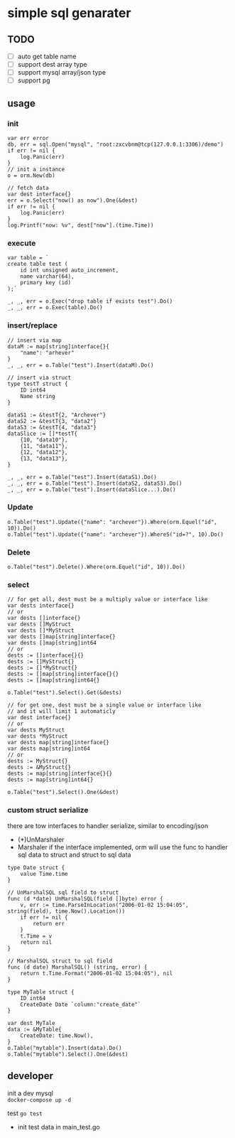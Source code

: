 
# simple sql genarater

## TODO
* [ ] auto get table name
* [ ] support dest array type
* [ ] support mysql array/json type
* [ ] support pg

## usage

### init

```golang
var err error
db, err = sql.Open("mysql", "root:zxcvbnm@tcp(127.0.0.1:3306)/demo")
if err != nil {
    log.Panic(err)
}
// init a instance
o = orm.New(db)

// fetch data
var dest interface{}
err = o.Select("now() as now").One(&dest)
if err != nil {
    log.Panic(err)
}
log.Printf("now: %v", dest["now"].(time.Time))
```

### execute

```golang
var table = ` 
create table test (
	id int unsigned auto_increment,
	name varchar(64),
	primary key (id)
);`

_, _, err = o.Exec("drop table if exists test").Do()
_, _, err = o.Exec(table).Do()
```

### insert/replace

```golang
// insert via map
dataM := map[string]interface{}{
	"name": "arhever"
}
_, _, err = o.Table("test").Insert(dataM).Do()

// insert via struct
type testT struct {
	ID int64
	Name string
}

dataS1 := &testT{2, "Archever"}
dataS2 := &testT{3, "data2"}
dataS3 := &testT{4, "data3"}
dataSlice := []*testT{
	{10, "data10"},
	{11, "data11"},
	{12, "data12"},
	{13, "data13"},
}

_, _, err = o.Table("test").Insert(dataS1).Do()
_, _, err = o.Table("test").Insert(dataS2, dataS3).Do()
_, _, err = o.Table("test").Insert(dataSlice...).Do()
```

### Update

```golang
o.Table("test").Update({"name": "archever"}).Where(orm.Equel("id", 10)).Do()
o.Table("test").Update({"name": "archever"}).WhereS("id=?", 10).Do()
```

### Delete

```golang
o.Table("test").Delete().Where(orm.Equel("id", 10)).Do()
```

### select

```golang
// for get all, dest must be a multiply value or interface like
var dests interface{}
// or
var dests []interface{}
var dests []MyStruct
var dests []*MyStruct
var dests []map[string]interface{}
var dests []map[string]int64
// or
dests := []interface{}{}
dests := []MyStruct{}
dests := []*MyStruct{}
dests := []map[string]interface{}{}
dests := []map[string]int64{}

o.Table("test").Select().Get(&dests)

// for get one, dest must be a single value or interface like
// and it will limit 1 automaticly
var dest interface{}
// or
var dests MyStruct
var dests *MyStruct
var dests map[string]interface{}
var dests map[string]int64
// or
dests := MyStruct{}
dests := &MyStruct{}
dests := map[string]interface{}{}
dests := map[string]int64{}

o.Table("test").Select().One(&dest)
```

### custom struct serialize
there are tow interfaces to handler serialize, similar to encoding/json
* (*)UnMarshaler
* Marshaler
if the interface implemented, orm will use the func to handler sql data to struct and struct to sql data

```golang
type Date struct {
	value Time.time
}

// UnMarshalSQL sql field to struct
func (d *date) UnMarshalSQL(field []byte) error {
	v, err := time.ParseInLocation("2006-01-02 15:04:05", string(field), time.Now().Location())
	if err != nil {
		return err
	}
	t.Time = v
	return nil
}

// MarshalSQL struct to sql field
func (d date) MarshalSQL() (string, error) {
	return t.Time.Format("2006-01-02 15:04:05"), nil
}

type MyTable struct {
	ID int64
	CreateDate Date `column:"create_date"` 
}

var dest MyTale
data := &MyTable{
	CreateDate: time.Now(),
} 
o.Table("mytable").Insert(data).Do()
o.Table("mytable").Select().One(&dest)
```


## developer

init a dev mysql	
`docker-compose up -d`

test
`go test`
* init test data in main_test.go
